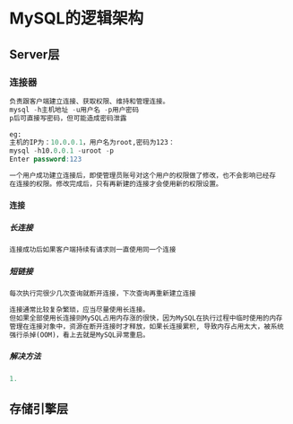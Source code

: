 # MySQL的逻辑架构
## Server层
### 连接器
```sql
负责跟客户端建立连接、获取权限、维持和管理连接。
mysql -h主机地址 -u用户名 -p用户密码
p后可直接写密码，但可能造成密码泄露

eg:
主机的IP为：10.0.0.1，用户名为root,密码为123：
mysql -h10.0.0.1 -uroot -p
Enter password:123
```
```sql
一个用户成功建立连接后，即使管理员账号对这个用户的权限做了修改，也不会影响已经存
在连接的权限。修改完成后，只有再新建的连接才会使用新的权限设置。
```
#### 连接
##### 长连接
```sql
连接成功后如果客户端持续有请求则一直使用同一个连接
```
##### 短链接
```sql
每次执行完很少几次查询就断开连接，下次查询再重新建立连接
```
```sql
连接通常比较复杂繁琐，应当尽量使用长连接。
但如果全部使用长连接则MySQL占用内存涨的很快，因为MySQL在执行过程中临时使用的内存
管理在连接对象中，资源在断开连接时才释放，如果长连接累积, 导致内存占用太大，被系统
强行杀掉(OOM)，看上去就是MySQL异常重启。
```
##### 解决方法
```sql
1.
```
## 存储引擎层


